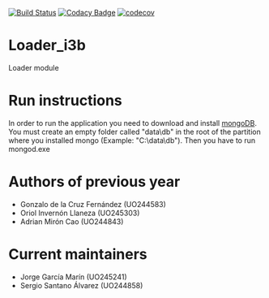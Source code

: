[![Build Status](https://travis-ci.org/Arquisoft/Loader_i3b.svg?branch=master)](https://travis-ci.org/Arquisoft/Loader_i3b)
[![Codacy Badge](https://api.codacy.com/project/badge/Grade/43af5c0e2a6745df932bd77d84a0103f)](https://www.codacy.com/app/jelabra/Loader_i3b?utm_source=github.com&amp;utm_medium=referral&amp;utm_content=Arquisoft/Loader_i3b&amp;utm_campaign=Badge_Grade)
[![codecov](https://codecov.io/gh/Arquisoft/Loader_i3b/branch/master/graph/badge.svg)](https://codecov.io/gh/Arquisoft/Loader_i3b)

# Loader_i3b

Loader module

# Run instructions

In order to run the application you need to download and install [mongoDB](https://www.mongodb.com/dr/fastdl.mongodb.org/win32/mongodb-win32-x86_64-2008plus-ssl-3.4.2-signed.msi/download). You must create an empty folder called "data\db" in the root of the partition where you installed mongo (Example: "C:\data\db").
Then you have to run mongod.exe

# Authors of previous year

* Gonzalo de la Cruz Fernández (UO244583)
* Oriol Invernón Llaneza (UO245303)
* Adrian Mirón Cao (UO244843)

# Current maintainers

* Jorge García Marín (UO245241)
* Sergio Santano Álvarez (UO244858)

